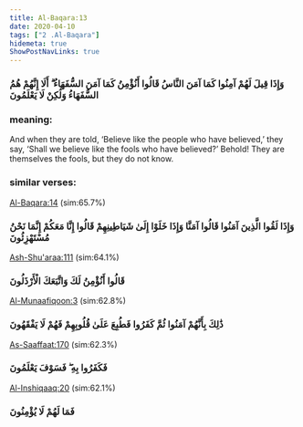```yaml
---
title: Al-Baqara:13
date: 2020-04-10
tags: ["2 .Al-Baqara"]
hidemeta: true 
ShowPostNavLinks: true 
---
```

### وَإِذَا قِيلَ لَهُمْ آمِنُوا كَمَا آمَنَ النَّاسُ قَالُوا أَنُؤْمِنُ كَمَا آمَنَ السُّفَهَاءُ ۗ أَلَا إِنَّهُمْ هُمُ السُّفَهَاءُ وَلَٰكِنْ لَا يَعْلَمُونَ
### meaning: 
And when they are told, ‘Believe like the people who have believed,’ they say, ‘Shall we believe like the fools who have believed?’ Behold! They are themselves the fools, but they do not know.
### similar verses: 

[Al-Baqara:14](/2/14) (sim:65.7%)

### وَإِذَا لَقُوا الَّذِينَ آمَنُوا قَالُوا آمَنَّا وَإِذَا خَلَوْا إِلَىٰ شَيَاطِينِهِمْ قَالُوا إِنَّا مَعَكُمْ إِنَّمَا نَحْنُ مُسْتَهْزِئُونَ

[Ash-Shu'araa:111](/26/111) (sim:64.1%)

### قَالُوا أَنُؤْمِنُ لَكَ وَاتَّبَعَكَ الْأَرْذَلُونَ

[Al-Munaafiqoon:3](/63/3) (sim:62.8%)

### ذَٰلِكَ بِأَنَّهُمْ آمَنُوا ثُمَّ كَفَرُوا فَطُبِعَ عَلَىٰ قُلُوبِهِمْ فَهُمْ لَا يَفْقَهُونَ

[As-Saaffaat:170](/37/170) (sim:62.3%)

### فَكَفَرُوا بِهِ ۖ فَسَوْفَ يَعْلَمُونَ

[Al-Inshiqaaq:20](/84/20) (sim:62.1%)

### فَمَا لَهُمْ لَا يُؤْمِنُونَ
